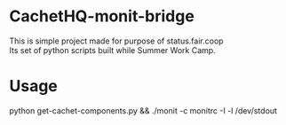 # CachetHQ-monit-bridge

This is simple project made for purpose of status.fair.coop  
Its set of python scripts built while Summer Work Camp.

# Usage

python get-cachet-components.py && ./monit -c monitrc -I -l /dev/stdout

